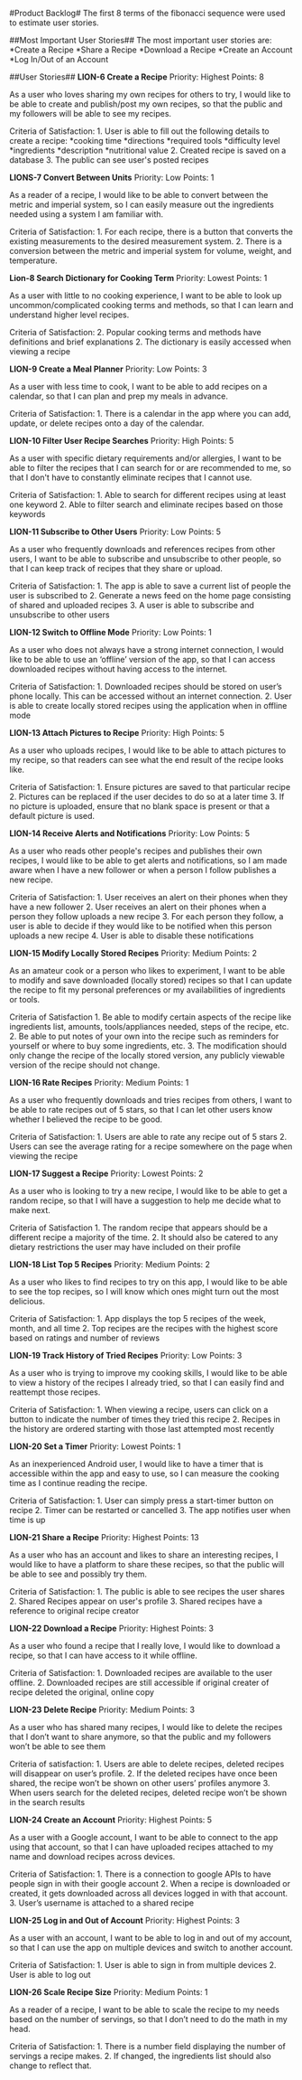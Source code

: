 #Product Backlog#
The first 8 terms of the fibonacci sequence were used to estimate user stories.

##Most Important User Stories##
The most important user stories are:
		*Create a Recipe
		*Share a Recipe
		*Download a Recipe
		*Create an Account
		*Log In/Out of an Account

##User Stories##
**LION-6 Create a Recipe**
Priority: Highest
Points: 8

As a user who loves sharing my own recipes for others to try, 
I would like to be able to create and publish/post my own recipes, 
so that the public and my followers will be able to see my recipes.

Criteria of Satisfaction:
	1. User is able to fill out the following details to create a recipe:
		*cooking time
		*directions
		*required tools
		*difficulty level
		*ingredients
		*description
		*nutritional value
	2. Created recipe is saved on a database
	3. The public can see user's posted recipes

**LIONS-7 Convert Between Units**
Priority: Low
Points: 1

As a reader of a recipe, 
I would like to be able to convert between the metric and imperial system,
so I can easily measure out the ingredients needed using a system I am familiar with.

Criteria of Satisfaction:
	1. For each recipe, there is a button that converts the existing measurements to the desired measurement system.
	2. There is a conversion between the metric and imperial system for volume, weight, and temperature.

**Lion-8 Search Dictionary for Cooking Term**
Priority: Lowest
Points: 1

As a user with little to no cooking experience,
I want to be able to look up uncommon/complicated cooking terms and methods,
so that I can learn and understand higher level recipes. 

Criteria of Satisfaction:
	2. Popular cooking terms and methods have definitions and brief explanations
	2. The dictionary is easily accessed when viewing a recipe

**LION-9 Create a Meal Planner**
Priority: Low
Points: 3

As a user with less time to cook, 
I want to be able to add recipes on a calendar,
so that I can plan and prep my meals in advance.

Criteria of Satisfaction: 
	1. There is a calendar in the app where you can add, update, or delete recipes onto a day of the calendar.

**LION-10 Filter User Recipe Searches**
Priority: High
Points: 5

As a user with specific dietary requirements and/or allergies,
I want to be able to filter the recipes that I can search for or are recommended to me, 
so that I don't have to constantly eliminate recipes that I cannot use.

Criteria of Satisfaction:
	1. Able to search for different recipes using at least one keyword
	2. Able to filter search and eliminate recipes based on those keywords

**LION-11 Subscribe to Other Users**
Priority: Low
Points: 5

As a user who frequently downloads and references recipes from other users, 
I want to be able to subscribe and unsubscribe to other people,
so that I can keep track of recipes that they share or upload.

Criteria of Satisfaction:
	1. The app is able to save a current list of people the user is subscribed to
	2. Generate a news feed on the home page consisting of shared and uploaded recipes
	3. A user is able to subscribe and unsubscribe to other users

**LION-12 Switch to Offline Mode**
Priority: Low
Points: 1

As a user who does not always have a strong internet connection, 
I would like to be able to use an ‘offline’ version of the app,
so that I can access downloaded recipes without having access to the internet.

Criteria of Satisfaction:
	1. Downloaded recipes should be stored on user’s phone locally. This can be accessed without an internet connection.
	2. User is able to create locally stored recipes using the application when in offline mode

**LION-13 Attach Pictures to Recipe**
Priority: High
Points: 5

As a user who uploads recipes, 
I would like to be able to attach pictures to my recipe,
so that readers can see what the end result of the recipe looks like.

Criteria of Satisfaction: 
	1. Ensure pictures are saved to that particular recipe
	2. Pictures can be replaced if the user decides to do so at a later time
	3. If no picture is uploaded, ensure that no blank space is present or that a default picture is used.

**LION-14 Receive Alerts and Notifications**
Priority: Low
Points: 5

As a user who reads other people's recipes and publishes their own recipes,
I would like to be able to get alerts and notifications,
so I am made aware when I have a new follower or when a person I follow publishes a new recipe.

Criteria of Satisfaction:
	1. User receives an alert on their phones when they have a new follower
	2. User receives an alert on their phones when a person they follow uploads a new recipe
	3. For each person they follow, a user is able to decide if they would like to be notified when this person uploads a new recipe
	4. User is able to disable these notifications

**LION-15 Modify Locally Stored Recipes**
Priority: Medium
Points: 2

As an amateur cook or a person who likes to experiment,
 I want to be able to modify and save downloaded (locally stored) recipes so that I can update the recipe to fit my personal preferences or my availabilities of ingredients or tools. 

Criteria of Satisfaction
	1. Be able to modify certain aspects of the recipe like ingredients list, amounts, tools/appliances needed, steps of the recipe, etc. 
	2. Be able to put notes of your own into the recipe such as reminders for yourself or where to buy some ingredients, etc. 
	3. The modification should only change the recipe of the locally stored version, any publicly viewable version of the recipe should not change. 

**LION-16 Rate Recipes**
Priority: Medium
Points: 1

As a user who frequently downloads and tries recipes from others,
I want to be able to rate recipes out of 5 stars,
so that I can let other users know whether I believed the recipe to be good.

Criteria of Satisfaction: 
	1. Users are able to rate any recipe out of 5 stars
	2. Users can see the average rating for a recipe somewhere on the page when viewing the recipe

**LION-17 Suggest a Recipe**
Priority: Lowest
Points: 2

As a user who is looking to try a new recipe, 
I would like to be able to get a random recipe,
so that I will have a suggestion to help me decide what to make next.

Criteria of Satisfaction
	1. The random recipe that appears should be a different recipe a majority of the time.
	2. It should also be catered to any dietary restrictions the user may have included on their profile

**LION-18 List Top 5 Recipes**
Priority: Medium
Points: 2

As a user who likes to find recipes to try on this app,
I would like to be able to see the top recipes,
so I will know which ones might turn out the most delicious.

Criteria of Satisfaction:
	1. App displays the top 5 recipes of the week, month, and all time
	2. Top recipes are the recipes with the highest score based on ratings and number of reviews

**LION-19 Track History of Tried Recipes**
Priority: Low
Points: 3

As a user who is trying to improve my cooking skills,
I would like to be able to view a history of the recipes I already tried,
so that I can easily find and reattempt those recipes.

Criteria of Satisfaction:
	1. When viewing a recipe, users can click on a button to indicate the number of times they tried this recipe
	2. Recipes in the history are ordered starting with those last attempted most recently

**LION-20 Set a Timer**
Priority: Lowest
Points: 1

As an inexperienced Android user,
I would like to have a timer that is accessible within the app and easy to use,
so I can measure the cooking time as I continue reading the recipe.

Criteria of Satisfaction:
	1. User can simply press a start-timer button on recipe
	2. Timer can be restarted or cancelled
	3. The app notifies user when time is up

**LION-21 Share a Recipe**
Priority: Highest
Points: 13

As a user who has an account and likes to share an interesting recipes,
I would like to have a platform to share these recipes,
so that the public will be able to see and possibly try them.

Criteria of Satisfaction:
	1. The public is able to see recipes the user shares
	2. Shared Recipes appear on user's profile
	3. Shared recipes have a reference to original recipe creator

**LION-22 Download a Recipe**
Priority: Highest
Points: 3

As a user who found a recipe that I really love,
I would like to download a recipe, 
so that I can have access to it while offline.

Criteria of Satisfaction:
	1. Downloaded recipes are available to the user offline.
	2. Downloaded recipes are still accessible if original creater of recipe deleted the original, online copy

**LION-23 Delete Recipe**
Priority: Medium
Points: 3

As a user who has shared many recipes, 
I would like to delete the recipes that I don’t want to share anymore, 
so that the public and my followers won’t be able to see them

Criteria of satisfaction:
	1. Users are able to delete recipes, deleted recipes will disappear on user’s profile.
	2. If the deleted recipes have once been shared, the recipe won’t be shown on other users’ profiles anymore
	3. When users search for the deleted recipes, deleted recipe won’t be shown in the search results

**LION-24 Create an Account**
Priority: Highest
Points: 5

As a user with a Google account,
I want to be able to connect to the app using that account, 
so that I can have uploaded recipes attached to my name and download recipes across devices.

Criteria of Satisfaction:
	1. There is a connection to google APIs to have people sign in with their google account
	2. When a recipe is downloaded or created, it gets downloaded across all devices logged in with that account.
	3. User’s username is attached to a shared recipe

**LION-25 Log in and Out of Account**
Priority: Highest
Points: 3

As a user with an account,
I want to be able to log in and out of my account,
so that I can use the app on multiple devices and switch to another account.

Criteria of Satisfaction:
	1. User is able to sign in from multiple devices
	2. User is able to log out

**LION-26 Scale Recipe Size**
Priority: Medium
Points: 1

As a reader of a recipe, 
I want to be able to scale the recipe to my needs based on the number of servings,
so that I don’t need to do the math in my head.

Criteria of Satisfaction:
	1. There is a number field displaying the number of servings a recipe makes. 
	2. If changed, the ingredients list should also change to reflect that.















	
